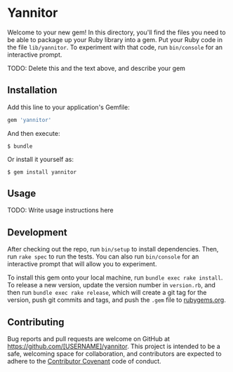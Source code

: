 # Yannitor

Welcome to your new gem! In this directory, you'll find the files you need to be able to package up your Ruby library into a gem. Put your Ruby code in the file `lib/yannitor`. To experiment with that code, run `bin/console` for an interactive prompt.

TODO: Delete this and the text above, and describe your gem

## Installation

Add this line to your application's Gemfile:

```ruby
gem 'yannitor'
```

And then execute:

    $ bundle

Or install it yourself as:

    $ gem install yannitor

## Usage

TODO: Write usage instructions here

## Development

After checking out the repo, run `bin/setup` to install dependencies. Then, run `rake spec` to run the tests. You can also run `bin/console` for an interactive prompt that will allow you to experiment.

To install this gem onto your local machine, run `bundle exec rake install`. To release a new version, update the version number in `version.rb`, and then run `bundle exec rake release`, which will create a git tag for the version, push git commits and tags, and push the `.gem` file to [rubygems.org](https://rubygems.org).

## Contributing

Bug reports and pull requests are welcome on GitHub at https://github.com/[USERNAME]/yannitor. This project is intended to be a safe, welcoming space for collaboration, and contributors are expected to adhere to the [Contributor Covenant](http://contributor-covenant.org) code of conduct.

